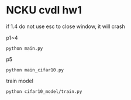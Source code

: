 # NCKU cvdl hw1

if 1.4 do not use esc to close window, it will crash

p1~4
```
python main.py
```

p5
```
python main_cifar10.py
```

train model
```
python cifar10_model/train.py
```
